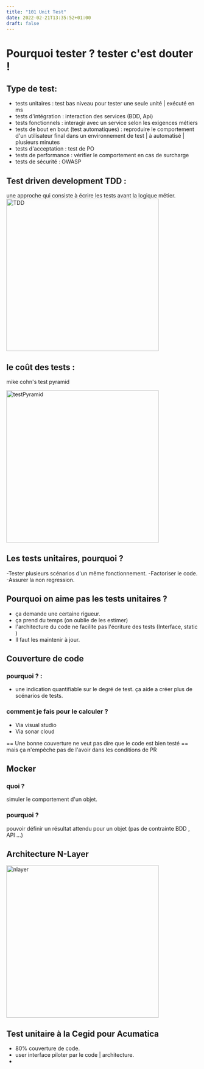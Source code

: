 ```yaml
---
title: "101 Unit Test"
date: 2022-02-21T13:35:52+01:00
draft: false
---
```


# Pourquoi tester ? tester c'est douter !

## Type de test:
- tests unitaires : test bas niveau pour tester une seule unité | exécuté en ms
- tests d'intégration : interaction des services (BDD, Api) 
- tests fonctionnels : interagir avec un service selon les exigences métiers
- tests de bout en bout (test automatiques) : reproduire le comportement d'un utilisateur final dans un environnement de test | à automatisé | plusieurs minutes   
- tests d'acceptation : test de PO
- tests de performance : vérifier le comportement en cas de surcharge
- tests de sécurité : OWASP

## Test driven development TDD :
une approche qui consiste à écrire les tests avant la logique métier.
<img src="/images/101-unit-test/TDD.jpg" alt="TDD" hight="400" width="400"/>

## le coût des tests :
mike cohn's test pyramid

<img src="/images/101-unit-test/testPyramid.png" alt="testPyramid" hight="400" width="400"/>

## Les tests unitaires, pourquoi ? 
-Tester plusieurs scénarios d'un même fonctionnement.
-Factoriser le code.
-Assurer la non regression.

## Pourquoi on aime pas les tests unitaires ?
- ça demande une certaine rigueur.
- ça prend du temps (on oublie de les estimer) 
- l'architecture du code ne facilite pas l'écriture des tests (Interface, static )
- Il faut les maintenir à jour.

## Couverture de code 
### pourquoi ? :
- une indication quantifiable sur le degré de test.
ça aide a créer plus de scénarios de tests.

### comment je fais pour le calculer ? 
- Via visual studio
- Via sonar cloud

== Une bonne couverture ne veut pas dire que le code est bien testé == mais ça n'empêche pas de l'avoir dans les conditions de PR

## Mocker
### quoi ?
simuler le comportement d'un objet.
### pourquoi ?
pouvoir définir un résultat attendu pour un objet (pas de contrainte BDD , API ...)

## Architecture N-Layer
<img src="/images/101-unit-test/nlayer.jpg" alt="nlayer" hight="400" width="400"/>


## Test unitaire à la Cegid pour Acumatica
- 80% couverture de code.
- user interface piloter par le code | architecture.
-













